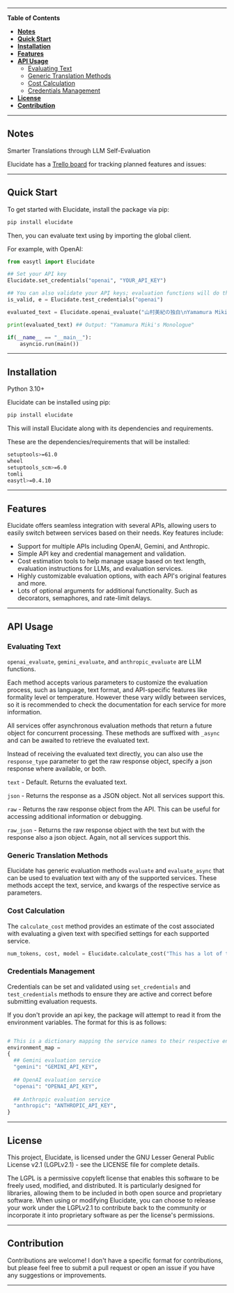 ---------------------------------------------------------------------------------------------------------------------------------------------------
**Table of Contents**

- [**Notes**](#notes)
- [**Quick Start**](#quick-start)
- [**Installation**](#installation)
- [**Features**](#features)
- [**API Usage**](#api-usage)
  - [Evaluating Text](#evaluating-text)
  - [Generic Translation Methods](#generic-translation-methods)
  - [Cost Calculation](#cost-calculation)
  - [Credentials Management](#credentials-management)
- [**License**](#license)
- [**Contribution**](#contribution)

--------------------------------------------------------------------------------------------------------------------------------------------------

## **Notes**<a name="notes"></a>

Smarter Translations through LLM Self-Evaluation

Elucidate has a [Trello board](https://trello.com/b/uOmiU7by/elucidate) for tracking planned features and issues:

---------------------------------------------------------------------------------------------------------------------------------------------------
## **Quick Start**<a name="quick-start"></a>

To get started with Elucidate, install the package via pip:

```bash
pip install elucidate
```

Then, you can evaluate text using by importing the global client.

For example, with OpenAI:

```python
from easytl import Elucidate

## Set your API key
Elucidate.set_credentials("openai", "YOUR_API_KEY")

## You can also validate your API keys; evaluation functions will do this automatically
is_valid, e = Elucidate.test_credentials("openai")

evaluated_text = Elucidate.openai_evaluate("山村美紀の独白\nYamamura Miki's Speech", model="gpt-4o-mini", evaluation_instructions="Please suggest a revised English translation based on the original Japanese text. Do not change if the translation is already correct.")

print(evaluated_text) ## Output: "Yamamura Miki's Monologue"

if(__name__ == "__main__"):
    asyncio.run(main())

```

---------------------------------------------------------------------------------------------------------------------------------------------------

## **Installation**<a name="installation"></a>

Python 3.10+

Elucidate can be installed using pip:

```bash
pip install elucidate
```

This will install Elucidate along with its dependencies and requirements.

These are the dependencies/requirements that will be installed:
```bash
setuptools>=61.0
wheel
setuptools_scm>=6.0
tomli
easytl>=0.4.10
```
---------------------------------------------------------------------------------------------------------------------------------------------------

## **Features**<a name="features"></a>

Elucidate offers seamless integration with several APIs, allowing users to easily switch between services based on their needs. Key features include:

- Support for multiple APIs including OpenAI, Gemini, and Anthropic.
- Simple API key and credential management and validation.
- Cost estimation tools to help manage usage based on text length, evaluation instructions for LLMs, and evaluation services.
- Highly customizable evaluation options, with each API's original features and more. 
- Lots of optional arguments for additional functionality. Such as decorators, semaphores, and rate-limit delays.

---------------------------------------------------------------------------------------------------------------------------------------------------

## **API Usage**<a name="api-usage"></a>

### Evaluating Text

`openai_evaluate`, `gemini_evaluate`, and `anthropic_evaluate` are LLM functions.

Each method accepts various parameters to customize the evaluation process, such as language, text format, and API-specific features like formality level or temperature. However these vary wildly between services, so it is recommended to check the documentation for each service for more information.

All services offer asynchronous evaluation methods that return a future object for concurrent processing. These methods are suffixed with `_async` and can be awaited to retrieve the evaluated text.

Instead of receiving the evaluated text directly, you can also use the `response_type` parameter to get the raw response object, specify a json response where available, or both.
  
  `text` - Default. Returns the evaluated text.

  `json` - Returns the response as a JSON object. Not all services support this.

  `raw` - Returns the raw response object from the API. This can be useful for accessing additional information or debugging.
  
  `raw_json` - Returns the raw response object with the text but with the response also a json object. Again, not all services support this.

### Generic Translation Methods

Elucidate has generic evaluation methods `evaluate` and `evaluate_async` that can be used to evaluation text with any of the supported services. These methods accept the text, service, and kwargs of the respective service as parameters.

### Cost Calculation

The `calculate_cost` method provides an estimate of the cost associated with evaluating a given text with specified settings for each supported service.

```python
num_tokens, cost, model = Elucidate.calculate_cost("This has a lot of tokens.", "openai", model="gpt-4", evaluation_instructions="Translate this text to Japanese.")
```

### Credentials Management

Credentials can be set and validated using `set_credentials` and `test_credentials` methods to ensure they are active and correct before submitting evaluation requests.

If you don't provide an api key, the package will attempt to read it from the environment variables. The format for this is as follows:

```python

# This is a dictionary mapping the service names to their respective environment variables.
environment_map = 
{
  ## Gemini evaluation service
  "gemini": "GEMINI_API_KEY",
  
  ## OpenAI evaluation service
  "openai": "OPENAI_API_KEY",
  
  ## Anthropic evaluation service
  "anthropic": "ANTHROPIC_API_KEY",
}

```

---------------------------------------------------------------------------------------------------------------------------------------------------

## **License**<a name="license"></a>

This project, Elucidate, is licensed under the GNU Lesser General Public License v2.1 (LGPLv2.1) - see the LICENSE file for complete details.

The LGPL is a permissive copyleft license that enables this software to be freely used, modified, and distributed. It is particularly designed for libraries, allowing them to be included in both open source and proprietary software. When using or modifying Elucidate, you can choose to release your work under the LGPLv2.1 to contribute back to the community or incorporate it into proprietary software as per the license's permissions.

---------------------------------------------------------------------------------------------------------------------------------------------------

## **Contribution**<a name="contribution"></a>

Contributions are welcome! I don't have a specific format for contributions, but please feel free to submit a pull request or open an issue if you have any suggestions or improvements.

---------------------------------------------------------------------------------------------------------------------------------------------------
